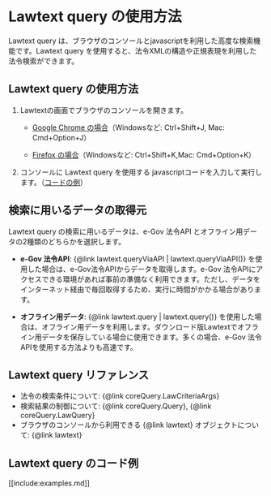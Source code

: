 Lawtext query の使用方法 
====================================================

Lawtext query は、ブラウザのコンソールとjavascriptを利用した高度な検索機能です。Lawtext query を使用すると、法令XMLの構造や正規表現を利用した法令検索ができます。

## Lawtext query の使用方法

1. Lawtextの画面でブラウザのコンソールを開きます。

    - [Google Chrome の場合](https://developer.chrome.com/docs/devtools/open/#console)（Windowsなど: Ctrl+Shift+J, Mac: Cmd+Option+J）

    - [Firefox の場合](https://developer.mozilla.org/docs/Tools/Web_Console/UI_Tour)（Windowsなど: Ctrl+Shift+K,Mac: Cmd+Option+K）
    
2. コンソールに Lawtext query を使用する javascriptコードを入力して実行します。（[コードの例](#examples)）

## 検索に用いるデータの取得元

Lawtext query の検索に用いるデータは、e-Gov 法令API とオフライン用データの2種類のどちらかを選択します。

- **e-Gov 法令API**: {@link lawtext.queryViaAPI | lawtext.queryViaAPI()} を使用した場合は、e-Gov法令APIからデータを取得します。e-Gov 法令APIにアクセスできる環境があれば事前の準備なく利用できます。ただし、データをインターネット経由で毎回取得するため、実行に時間がかかる場合があります。

- **オフライン用データ**: {@link lawtext.query | lawtext.query()} を使用した場合は、オフライン用データを利用します。ダウンロード版Lawtextでオフライン用データを保存している場合に使用できます。多くの場合、e-Gov 法令APIを使用する方法よりも高速です。

## Lawtext query リファレンス

- 法令の検索条件について: {@link coreQuery.LawCriteriaArgs}
- 検索結果の制御について: {@link coreQuery.Query}, {@link coreQuery.LawQuery}
- ブラウザのコンソールから利用できる {@link lawtext} オブジェクトについて: {@link lawtext}

## Lawtext query のコード例<a name="examples"></a>

[[include:examples.md]]

